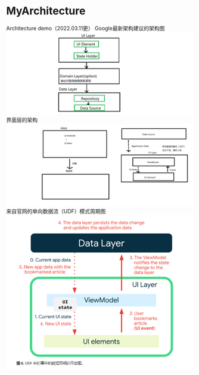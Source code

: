 # MyArchitecture
Architecture demo（2022.03.11更）
Google最新架构建议的架构图
![image](https://github.com/JaupeanChen/MyArchitecture/blob/main/pic/Architecture.png)
界面层的架构
![image](https://github.com/JaupeanChen/MyArchitecture/blob/main/pic/Architec.png)
来自官网的单向数据流（UDF）模式周期图
![image](https://github.com/JaupeanChen/MyArchitecture/blob/main/pic/UDF_Cycle.png)
